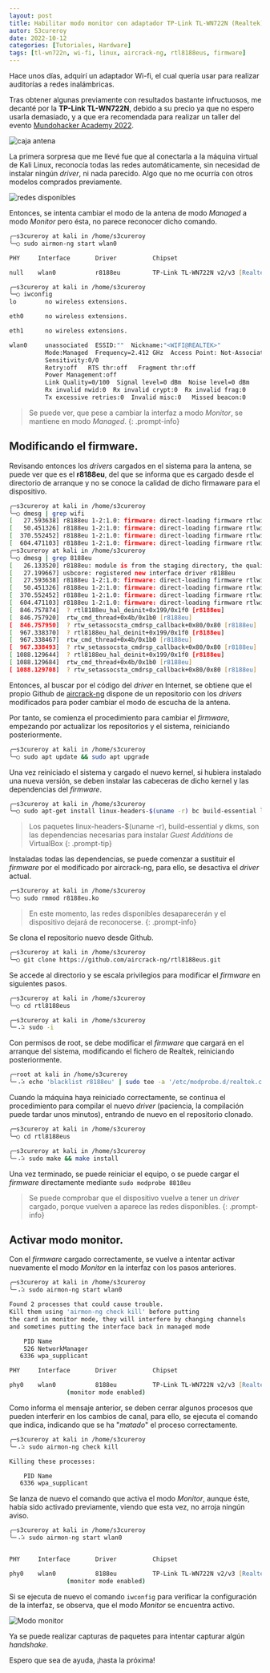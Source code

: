 ```yaml
---
layout: post
title: Habilitar modo monitor con adaptador TP-Link TL-WN722N (Realtek)
autor: S3cureroy
date: 2022-10-12
categories: [Tutoriales, Hardware]
tags: [tl-wn722n, wi-fi, linux, aircrack-ng, rtl8188eus, firmware]
---
```


Hace unos días, adquirí un adaptador Wi-fi, el cual quería usar para realizar auditorías a redes inalámbricas.

Tras obtener algunas previamente con resultados bastante infructuosos, me decanté por la **TP-Link TL-WN722N**, debido a su precio ya que no espero usarla demasiado, y a que era recomendada para realizar un taller del evento [Mundohacker Academy 2022](https://mundohackeracademy.com/#agenda). 

![caja antena](https://i.imgur.com/cnI15YH.jpg)

La primera sorpresa que me llevé fue que al conectarla a la máquina virtual de Kali Linux, reconocía todas las redes automáticamente, sin necesidad de instalar ningún *driver*, ni nada parecido. Algo que no me ocurría con otros modelos comprados previamente.

![redes disponibles](https://i.imgur.com/BGgs6rv.png)

Entonces, se intenta cambiar el modo de la antena de modo *Managed* a modo *Monitor* pero ésta, no parece reconocer dicho comando.

~~~zsh
╭─s3cureroy at kali in /home/s3cureroy
╰─○ sudo airmon-ng start wlan0

PHY     Interface       Driver          Chipset

null    wlan0           r8188eu         TP-Link TL-WN722N v2/v3 [Realtek RTL8188EUS]

╭─s3cureroy at kali in /home/s3cureroy
╰─○ iwconfig              
lo        no wireless extensions.

eth0      no wireless extensions.

eth1      no wireless extensions.

wlan0     unassociated  ESSID:""  Nickname:"<WIFI@REALTEK>"
          Mode:Managed  Frequency=2.412 GHz  Access Point: Not-Associated   
          Sensitivity:0/0  
          Retry:off   RTS thr:off   Fragment thr:off
          Power Management:off
          Link Quality=0/100  Signal level=0 dBm  Noise level=0 dBm
          Rx invalid nwid:0  Rx invalid crypt:0  Rx invalid frag:0
          Tx excessive retries:0  Invalid misc:0   Missed beacon:0

~~~
> Se puede ver, que pese a cambiar la interfaz a modo *Monitor*, se mantiene en modo *Managed*.
{: .prompt-info} 

## Modificando el firmware.

Revisando entonces los *drivers* cargados en el sistema para la antena, se puede ver que es el **r8188eu**, del que se informa que es cargado desde el directorio de arranque y no se conoce la calidad de dicho firmaware para el dispositivo.

~~~zsh
╭─s3cureroy at kali in /home/s3cureroy
╰─○ dmesg | grep wifi  
[   27.593638] r8188eu 1-2:1.0: firmware: direct-loading firmware rtlwifi/rtl8188eufw.bin
[   50.451326] r8188eu 1-2:1.0: firmware: direct-loading firmware rtlwifi/rtl8188eufw.bin
[  370.552452] r8188eu 1-2:1.0: firmware: direct-loading firmware rtlwifi/rtl8188eufw.bin
[  604.471103] r8188eu 1-2:1.0: firmware: direct-loading firmware rtlwifi/rtl8188eufw.bin
╭─s3cureroy at kali in /home/s3cureroy
╰─○ dmesg | grep 8188eu
[   26.133520] r8188eu: module is from the staging directory, the quality is unknown, you have been warned.
[   27.199667] usbcore: registered new interface driver r8188eu
[   27.593638] r8188eu 1-2:1.0: firmware: direct-loading firmware rtlwifi/rtl8188eufw.bin
[   50.451326] r8188eu 1-2:1.0: firmware: direct-loading firmware rtlwifi/rtl8188eufw.bin
[  370.552452] r8188eu 1-2:1.0: firmware: direct-loading firmware rtlwifi/rtl8188eufw.bin
[  604.471103] r8188eu 1-2:1.0: firmware: direct-loading firmware rtlwifi/rtl8188eufw.bin
[  846.757874]  ? rtl8188eu_hal_deinit+0x199/0x1f0 [r8188eu]
[  846.757920]  rtw_cmd_thread+0x4b/0x1b0 [r8188eu]
[  846.757950]  ? rtw_setassocsta_cmdrsp_callback+0x80/0x80 [r8188eu]
[  967.338370]  ? rtl8188eu_hal_deinit+0x199/0x1f0 [r8188eu]
[  967.338467]  rtw_cmd_thread+0x4b/0x1b0 [r8188eu]
[  967.338493]  ? rtw_setassocsta_cmdrsp_callback+0x80/0x80 [r8188eu]
[ 1088.129644]  ? rtl8188eu_hal_deinit+0x199/0x1f0 [r8188eu]
[ 1088.129684]  rtw_cmd_thread+0x4b/0x1b0 [r8188eu]
[ 1088.129708]  ? rtw_setassocsta_cmdrsp_callback+0x80/0x80 [r8188eu]
~~~

Entonces, al buscar por el código del *driver* en Internet, se obtiene que el propio Github de [aircrack-ng](https://github.com/aircrack-ng/rtl8188eus) dispone de un repositorio con los *drivers* modificados para poder cambiar el modo de escucha de la antena.

Por tanto, se comienza el procedimiento para cambiar el *firmware*, empezando por actualizar los repositorios y el sistema, reiniciando posteriormente.

~~~zsh
╭─s3cureroy at kali in /home/s3cureroy
╰─○ sudo apt update && sudo apt upgrade
~~~

Una vez reiniciado el sistema y cargado el nuevo kernel, si hubiera instalado una nueva versión, se deben instalar las cabeceras de dicho kernel y las dependencias del *firmware*.

~~~zsh
╭─s3cureroy at kali in /home/s3cureroy
╰─○ sudo apt-get install linux-headers-$(uname -r) bc build-essential libelf-dev dkms git
~~~
> Los paquetes linux-headers-$(uname -r), build-essential y dkms, son las dependencias necesarias para instalar *Guest Additions* de VirtualBox
{: .prompt-tip}

Instaladas todas las dependencias, se puede comenzar a sustituir el *firmware* por el modificado por aircrack-ng, para ello, se desactiva el *driver* actual.

~~~zsh
╭─s3cureroy at kali in /home/s3cureroy
╰─○ sudo rmmod r8188eu.ko
~~~
> En este momento, las redes disponibles desaparecerán y el dispositivo dejará de reconocerse.
{: .prompt-info}

Se clona el repositorio nuevo desde Github.

~~~zsh
╭─s3cureroy at kali in /home/s3cureroy
╰─○ git clone https://github.com/aircrack-ng/rtl8188eus.git
~~~

Se accede al directorio y se escala privilegios para modificar el *firmware* en siguientes pasos.

~~~zsh 
╭─s3cureroy at kali in /home/s3cureroy
╰─○ cd rtl8188eus
~~~

~~~zsh 
╭─s3cureroy at kali in /home/s3cureroy
╰─⠠⠵ sudo -i
~~~

Con permisos de root, se debe modificar el *firmware* que cargará en el arranque del sistema, modificando el fichero de Realtek, reiniciando posteriormente.

~~~zsh 
╭─root at kali in /home/s3cureroy
╰─⠠⠵ echo 'blacklist r8188eu' | sudo tee -a '/etc/modprobe.d/realtek.conf'
~~~

Cuando la máquina haya reiniciado correctamente, se continua el procedimiento para compilar el nuevo *driver* (paciencia, la compilación puede tardar unos minutos), entrando de nuevo en el repositorio clonado.

~~~zsh 
╭─s3cureroy at kali in /home/s3cureroy
╰─○ cd rtl8188eus
~~~

~~~zsh 
╭─s3cureroy at kali in /home/s3cureroy
╰─⠠⠵ sudo make && make install
~~~

Una vez terminado, se puede reiniciar el equipo, o se puede cargar el *firmware* directamente mediante ```sudo modprobe 8818eu```

> Se puede comprobar que el dispositivo vuelve a tener un *driver* cargado, porque vuelven a aparece las redes disponibles.
{: .prompt-info}

## Activar modo monitor.

Con el *firmware* cargado correctamente, se vuelve a intentar activar nuevamente el modo *Monitor* en la interfaz con los pasos anteriores. 

~~~zsh
╭─s3cureroy at kali in /home/s3cureroy
╰─⠠⠵ sudo airmon-ng start wlan0

Found 2 processes that could cause trouble.
Kill them using 'airmon-ng check kill' before putting
the card in monitor mode, they will interfere by changing channels
and sometimes putting the interface back in managed mode

    PID Name
    526 NetworkManager
   6336 wpa_supplicant

PHY     Interface       Driver          Chipset

phy0    wlan0           8188eu          TP-Link TL-WN722N v2/v3 [Realtek RTL8188EUS]
                (monitor mode enabled)
~~~

Como informa el mensaje anterior, se deben cerrar algunos procesos que pueden interferir en los cambios de canal, para ello, se ejecuta el comando que indica, indicando que se ha "*matado*" el proceso correctamente.

~~~zsh
╭─s3cureroy at kali in /home/s3cureroy
╰─⠠⠵ sudo airmon-ng check kill 

Killing these processes:

    PID Name
   6336 wpa_supplicant
~~~

Se lanza de nuevo el comando que activa el modo *Monitor*, aunque éste, había sido activado previamente, viendo que esta vez, no arroja ningún aviso.

~~~zsh
╭─s3cureroy at kali in /home/s3cureroy 
╰─⠠⠵ sudo airmon-ng start wlan0


PHY     Interface       Driver          Chipset

phy0    wlan0           8188eu          TP-Link TL-WN722N v2/v3 [Realtek RTL8188EUS]
                (monitor mode enabled)
~~~

Si se ejecuta de nuevo el comando ```iwconfig``` para verificar la configuración de la interfaz, se observa, que el modo *Monitor* se encuentra activo.

![Modo monitor](https://i.imgur.com/l9mnof4.png)

Ya se puede realizar capturas de paquetes para intentar capturar algún *handshake*.

Espero que sea de ayuda, ¡hasta la próxima!
